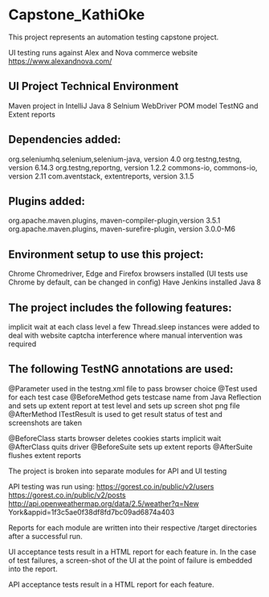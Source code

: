 # Capstone_KathiOke
This project represents an automation testing capstone project. 

UI testing runs against Alex and Nova commerce website https://www.alexandnova.com/

## UI Project Technical Environment

Maven project in IntelliJ
Java 8
Selnium WebDriver
POM model
TestNG and Extent reports

## Dependencies added:

org.seleniumhq.selenium,selenium-java, version 4.0
org.testng,testng, version 6.14.3
org.testng,reportng, version 1.2.2
commons-io, commons-io, version 2.11
com.aventstack, extentreports, version 3.1.5

## Plugins added:

org.apache.maven.plugins, maven-compiler-plugin,version 3.5.1
org.apache.maven.plugins, maven-surefire-plugin, version 3.0.0-M6

## Environment setup to use this project:
Chrome Chromedriver, Edge and Firefox browsers installed
(UI tests use Chrome by default, can be changed in config)
Have Jenkins installed
Java 8

## The project includes the following features:

implicit wait at each class level
a few Thread.sleep instances were added to deal with website captcha interference where manual intervention was required

## The following TestNG annotations are used:

@Parameter
used in the testng.xml file to pass browser choice 
@Test
used for each test case
@BeforeMethod
gets testcase name from Java Reflection and sets up extent report at test level and sets up screen shot png file
@AfterMethod
ITestResult is used to get result status of test and screenshots are taken

@BeforeClass
starts browser
deletes cookies
starts implicit wait
@AfterClass
quits driver 
@BeforeSuite
sets up extent reports 
@AfterSuite
flushes extent reports

The project is broken into separate modules for API and UI testing

API testing was run using: https://gorest.co.in/public/v2/users https://gorest.co.in/public/v2/posts http://api.openweathermap.org/data/2.5/weather?q=New York&appid=1f3c5ae0f38df8fd7bc09ad6874a403

Reports for each module are written into their respective /target directories after a successful run.

UI acceptance tests result in a HTML report for each feature in. In the case of test failures, a screen-shot of the UI at the point of failure is embedded into the report.

API acceptance tests result in a HTML report for each feature.
